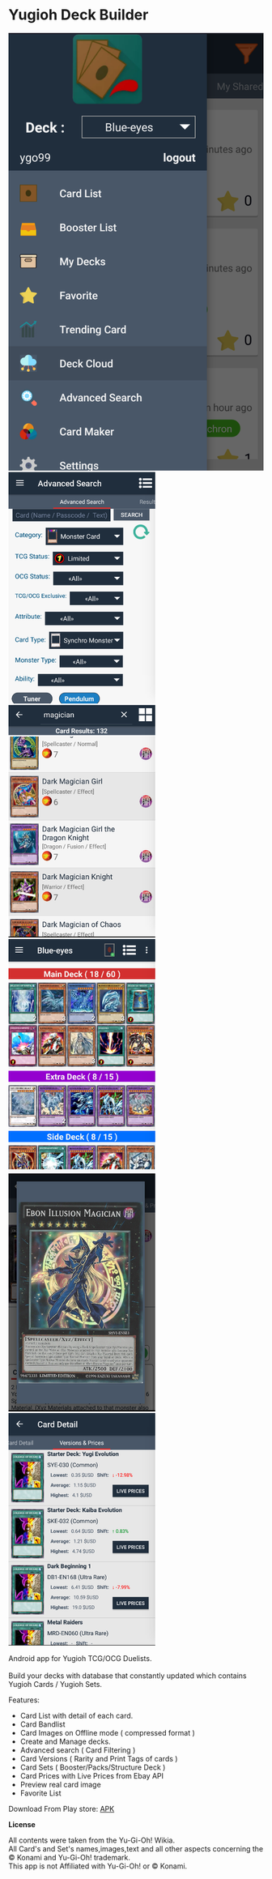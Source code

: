 # Yugioh Deck Builder
![Screenshot](screenshots/sh1.png)
![Screenshot](screenshots/sh2.png)
![Screenshot](screenshots/sh3.png)
![Screenshot](screenshots/sh4.png)
![Screenshot](screenshots/sh6.png)
![Screenshot](screenshots/sh8.png)


Android app for Yugioh TCG/OCG Duelists. <br> <br>
Build your decks with database that constantly updated which contains Yugioh Cards / Yugioh Sets.

Features:
 - Card List with detail of each card.
 - Card Bandlist
 - Card Images on Offline mode ( compressed format )
 - Create and Manage decks.
 - Advanced search ( Card Filtering )
 - Card Versions ( Rarity and Print Tags of cards )
 - Card Sets ( Booster/Packs/Structure Deck )
 - Card Prices with Live Prices from Ebay API
 - Preview real card image
 - Favorite List
 
Download From Play store: [APK](https://play.google.com/store/apps/details?id=com.ygoproject.nawaf.yugiohdeckbuilder)<br>

<b>License</b> <br>

All contents were taken from the Yu-Gi-Oh! Wikia.<br>
All Card's and Set's names,images,text and all other aspects concerning the © Konami and Yu-Gi-Oh! trademark.<br>
This app is not Affiliated with Yu-Gi-Oh! or © Konami.
